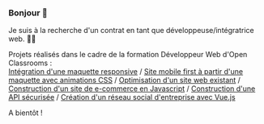 ### Bonjour 👋

Je suis à la recherche d'un contrat en tant que développeuse/intégratrice web. 👩‍💻

Projets réalisés dans le cadre de la formation Développeur Web d'Open Classrooms :   
[Intégration d'une maquette responsive](https://github.com/MarineFlora/MarineRapeneau_2_29042021)  /
[Site mobile first à partir d'une maquette avec animations CSS](https://github.com/MarineFlora/MarineRapeneau_3_11062021)  / 
[Optimisation d'un site web existant](https://github.com/MarineFlora/OC_P4)  /
[Construction d'un site de e-commerce en Javascript](https://github.com/MarineFlora/MarineRapeneau_5_19082021)  / 
[Construction d'une API sécurisée](https://github.com/MarineFlora/MarineRapeneau_6_04102021)  /
[Création d'un réseau social d'entreprise avec Vue.js](https://github.com/MarineFlora/MarineRapeneau_7_08112021)

A bientôt !

<!--
**MarineFlora/marineflora** is a ✨ _special_ ✨ repository because its `README.md` (this file) appears on your GitHub profile.

Here are some ideas to get you started:

- 🔭 I’m currently working on ...
- 🌱 I’m currently learning ...
- 👯 I’m looking to collaborate on ...
- 🤔 I’m looking for help with ...
- 💬 Ask me about ...
- 📫 How to reach me: ...
- 😄 Pronouns: ...
- ⚡ Fun fact: ...
-->

